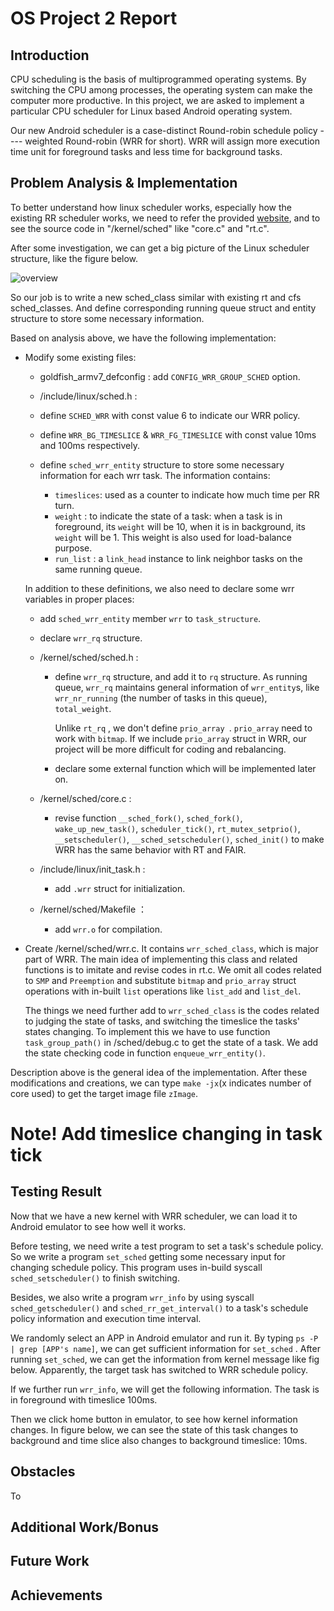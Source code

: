# OS Project 2  Report

## Introduction

CPU scheduling is the basis of multiprogrammed operating systems. By switching the CPU among processes, the operating system can make the computer more productive. In this project, we are asked to implement a particular CPU scheduler for Linux based Android operating system.

Our new Android scheduler is a case-distinct Round-robin schedule policy  ---- weighted Round-robin (WRR for short).  WRR will assign more execution time unit for foreground tasks and less time for background tasks.

## Problem Analysis & Implementation

To better understand how linux scheduler works, especially how the existing RR scheduler works, we need to refer the provided [website](https://helix979.github.io/jkoo/post/os-scheduler/), and to see the source code in "/kernel/sched" like "core.c" and "rt.c".

After some investigation, we can get a big picture of the Linux scheduler structure, like the figure below.

![overview](http://zzjlzx.blog.chinaunix.net/attachment/201401/13/29060569_1389579925Y6Yq.png)

So our job is to write a new sched_class  similar with existing rt and cfs sched_classes. And define corresponding running queue struct and entity structure to store some necessary information. 

 Based on analysis above, we have the following implementation:

* Modify some existing files: 

  * goldfish_armv7_defconfig : add `CONFIG_WRR_GROUP_SCHED`  option.

  *  /include/linux/sched.h : 

    * define `SCHED_WRR` with const value 6 to indicate our WRR policy.
    * define `WRR_BG_TIMESLICE` & `WRR_FG_TIMESLICE` with const value 10ms and 100ms respectively.
    * define `sched_wrr_entity` structure to store some necessary information for each wrr task. The information contains:
      *  `timeslices`: used as a counter to indicate how much time per RR turn.
      * `weight` : to indicate the state of a task: when a task is in foreground, its `weight` will be 10, when it is in background, its `weight` will be 1. This weight is also used for load-balance purpose.
      * `run_list` : a `link_head` instance to link neighbor tasks on the same running queue.

    In addition to these definitions, we also need to declare some  wrr variables in proper places:

    * add `sched_wrr_entity` member `wrr` to `task_structure`.
    * declare `wrr_rq` structure.

  * /kernel/sched/sched.h :

    * define `wrr_rq` structure, and add it to `rq` structure. As running queue, `wrr_rq` maintains general information of `wrr_entity`s, like `wrr_nr_running` (the number of tasks in this queue), `total_weight`.

      Unlike `rt_rq` , we don't define `prio_array `. `prio_array` need to work with `bitmap`. If we include `prio_array` struct in WRR, our project will be more difficult for coding and rebalancing. 

    * declare some external function which will be implemented later on.

  * /kernel/sched/core.c :

    * revise function `__sched_fork()`, `sched_fork()`,  `wake_up_new_task()`, `scheduler_tick()`, `rt_mutex_setprio()`,  `__setscheduler()`, `__sched_setscheduler()`, `sched_init()` to make WRR has the same behavior with RT and FAIR.

  * /include/linux/init_task.h :

    * add `.wrr` struct for initialization.

  * /kernel/sched/Makefile ： 

    * add `wrr.o` for compilation.

* Create /kernel/sched/wrr.c. It contains `wrr_sched_class`, which is major part of WRR.  The main idea of implementing  this class and related functions is to imitate and revise codes in rt.c. We omit all codes related to `SMP` and `Preemption` and substitute `bitmap` and `prio_array` struct operations with in-built `list` operations like `list_add` and `list_del`.

  The things we need further add to `wrr_sched_class` is the codes related to judging the state of  tasks, and switching the timeslice the tasks' states changing.  To implement this we have to use function `task_group_path()` in /sched/debug.c to get the state of a task. We add the state checking code in function `enqueue_wrr_entity()`. 

Description above is the general idea of the implementation. After these modifications and creations, we can type `make -jx`(x indicates number of core used) to get the target image file `zImage`.

# Note!  Add timeslice changing in task tick

## Testing Result

Now that we have a new kernel with WRR scheduler, we can load it to Android emulator to see how well it works.

Before testing, we need write a test program to set a task's schedule policy. So we write a program `set_sched` getting some necessary input for changing schedule policy. This program uses in-build syscall `sched_setscheduler()` to finish switching.

Besides, we also write a program `wrr_info` by using syscall `sched_getscheduler()` and `sched_rr_get_interval()` to a task's schedule policy information and execution time interval.

We randomly select an APP in Android emulator and run it. By typing `ps -P | grep [APP's name]`,  we can get sufficient information for `set_sched` . After running `set_sched`, we can get the information from kernel message like fig below.  Apparently, the target task has switched to WRR schedule policy. 



If we further run `wrr_info`, we will get the following information. The task is in foreground with timeslice 100ms.



Then we click home button in emulator, to see how kernel information changes. In figure below, we can see the state of this task changes to background and time slice also changes to background timeslice: 10ms.



## Obstacles

To 

## Additional Work/Bonus

## Future Work

## Achievements

